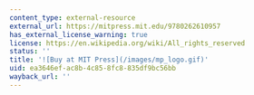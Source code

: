 ```yaml
---
content_type: external-resource
external_url: https://mitpress.mit.edu/9780262610957
has_external_license_warning: true
license: https://en.wikipedia.org/wiki/All_rights_reserved
status: ''
title: '![Buy at MIT Press](/images/mp_logo.gif)'
uid: ea3646ef-ac8b-4c85-8fc8-835df9bc56bb
wayback_url: ''
---
```

